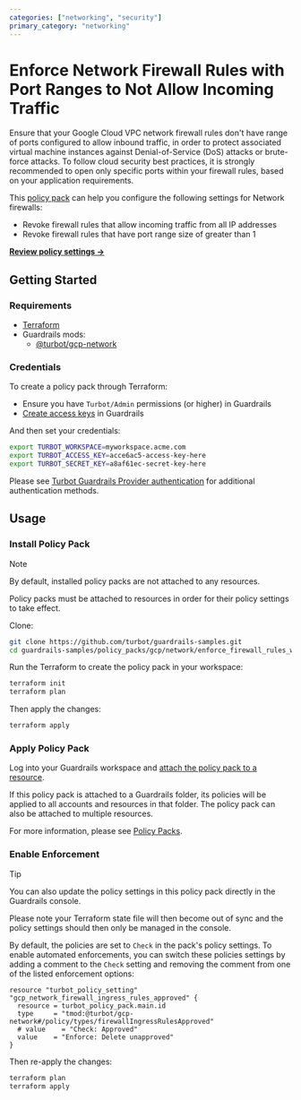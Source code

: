 ```yaml
---
categories: ["networking", "security"]
primary_category: "networking"
---
```


# Enforce Network Firewall Rules with Port Ranges to Not Allow Incoming Traffic

Ensure that your Google Cloud VPC network firewall rules don't have range of ports configured to allow inbound traffic, in order to protect associated virtual machine instances against Denial-of-Service (DoS) attacks or brute-force attacks. To follow cloud security best practices, it is strongly recommended to open only specific ports within your firewall rules, based on your application requirements.

This [policy pack](https://turbot.com/guardrails/docs/concepts/resources/policy-packs) can help you configure the following settings for Network firewalls:

- Revoke firewall rules that allow incoming traffic from all IP addresses
- Revoke firewall rules that have port range size of greater than 1

**[Review policy settings →](https://hub.guardrails.turbot.com/policy-packs/gcp_network_enforce_firewall_rules_with_port_ranges_to_not_allow_incoming_traffic/settings)**

## Getting Started

### Requirements

- [Terraform](https://developer.hashicorp.com/terraform/install)
- Guardrails mods:
  - [@turbot/gcp-network](https://hub.guardrails.turbot.com/mods/gcp/mods/gcp-network)

### Credentials

To create a policy pack through Terraform:

- Ensure you have `Turbot/Admin` permissions (or higher) in Guardrails
- [Create access keys](https://turbot.com/guardrails/docs/guides/iam/access-keys#generate-a-new-guardrails-api-access-key) in Guardrails

And then set your credentials:

```sh
export TURBOT_WORKSPACE=myworkspace.acme.com
export TURBOT_ACCESS_KEY=acce6ac5-access-key-here
export TURBOT_SECRET_KEY=a8af61ec-secret-key-here
```

Please see [Turbot Guardrails Provider authentication](https://registry.terraform.io/providers/turbot/turbot/latest/docs#authentication) for additional authentication methods.

## Usage

### Install Policy Pack

> [!NOTE]
> By default, installed policy packs are not attached to any resources.
>
> Policy packs must be attached to resources in order for their policy settings to take effect.

Clone:

```sh
git clone https://github.com/turbot/guardrails-samples.git
cd guardrails-samples/policy_packs/gcp/network/enforce_firewall_rules_with_port_ranges_to_not_allow_incoming_traffic
```

Run the Terraform to create the policy pack in your workspace:

```sh
terraform init
terraform plan
```

Then apply the changes:

```sh
terraform apply
```

### Apply Policy Pack

Log into your Guardrails workspace and [attach the policy pack to a resource](https://turbot.com/guardrails/docs/guides/policy-packs#attach-a-policy-pack-to-a-resource).

If this policy pack is attached to a Guardrails folder, its policies will be applied to all accounts and resources in that folder. The policy pack can also be attached to multiple resources.

For more information, please see [Policy Packs](https://turbot.com/guardrails/docs/concepts/resources/policy-packs).

### Enable Enforcement

> [!TIP]
> You can also update the policy settings in this policy pack directly in the Guardrails console.
>
> Please note your Terraform state file will then become out of sync and the policy settings should then only be managed in the console.

By default, the policies are set to `Check` in the pack's policy settings. To enable automated enforcements, you can switch these policies settings by adding a comment to the `Check` setting and removing the comment from one of the listed enforcement options:

```hcl
resource "turbot_policy_setting" "gcp_network_firewall_ingress_rules_approved" {
  resource = turbot_policy_pack.main.id
  type     = "tmod:@turbot/gcp-network#/policy/types/firewallIngressRulesApproved"
  # value    = "Check: Approved"
  value    = "Enforce: Delete unapproved"
}
```

Then re-apply the changes:

```sh
terraform plan
terraform apply
```
